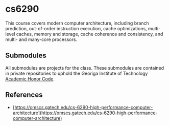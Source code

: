 # cs6290

This course covers modern computer architecture, including branch prediction,
out-of-order instruction execution, cache optimizations, multi-level caches,
memory and storage, cache coherence and consistency, and multi- and many-core
processors.

## Submodules

All submodules are projects for the class. These submodules are contained in
private repositories to uphold the Georiga Institute of Technology
[Academic Honor Code](https://osi.gatech.edu/content/honor-code).

## References

* [https://omscs.gatech.edu/cs-6290-high-performance-computer-architecture](https://omscs.gatech.edu/cs-6290-high-performance-computer-architecture)

